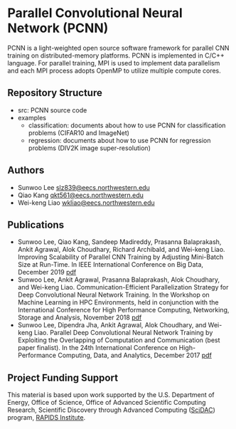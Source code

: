 # Parallel Convolutional Neural Network (PCNN)
PCNN is a light-weighted open source software framework for parallel CNN training on distributed-memory platforms.
PCNN is implemented in C/C++ language.
For parallel training, MPI is used to implement data parallelism and each MPI process adopts OpenMP to utilize multiple compute cores.

## Repository Structure
 + src: PCNN source code
 + examples
   + classification: documents about how to use PCNN for classification problems (CIFAR10 and ImageNet)
   + regression: documents about how to use PCNN for regression problems (DIV2K image super-resolution)

## Authors
 + Sunwoo Lee <slz839@eecs.northwestern.edu>
 + Qiao Kang <qkt561@eecs.northwestern.edu>
 + Wei-keng Liao <wkliao@eecs.northwestern.edu>

## Publications
* Sunwoo Lee, Qiao Kang, Sandeep Madireddy, Prasanna Balaprakash, Ankit Agrawal, Alok Choudhary, Richard Archibald, and Wei-keng Liao. Improving Scalability of Parallel CNN Training by Adjusting Mini-Batch Size at Run-Time. In IEEE International Conference on Big Data, December 2019 [pdf](http://cucis.eecs.northwestern.edu/publications/pdf/LKM19.pdf)
* Sunwoo Lee, Ankit Agrawal, Prasanna Balaprakash, Alok Choudhary, and Wei-keng Liao. Communication-Efficient Parallelization Strategy for Deep Convolutional Neural Network Training. In the Workshop on Machine Learning in HPC Environments, held in conjunction with the International Conference for High Performance Computing, Networking, Storage and Analysis, November 2018 [pdf](http://cucis.eecs.northwestern.edu/publications/pdf/LAB18.pdf)
* Sunwoo Lee, Dipendra Jha, Ankit Agrawal, Alok Choudhary, and Wei-keng Liao. Parallel Deep Convolutional Neural Network Training by Exploiting the Overlapping of Computation and Communication (best paper finalist). In the 24th International Conference on High-Performance Computing, Data, and Analytics, December 2017 [pdf](http://cucis.eecs.northwestern.edu/publications/pdf/LJA17.pdf)

## Project Funding Support
This material is based upon work supported by the U.S. Department of Energy,
Office of Science, Office of Advanced Scientific Computing Research, Scientific
Discovery through Advanced Computing ([SciDAC](https://www.scidac.gov)) program,
[RAPIDS Institute](https://rapids.lbl.gov).
